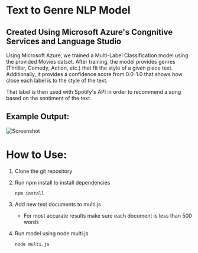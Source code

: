 # Text to Genre NLP Model

## Created Using Microsoft Azure's Congnitive Services and Language Studio

Using Microsoft Azure, we trained a Multi-Label Classification model using the provided Movies datset. After training, the model provides genres (Thriller, Comedy, Action, etc.) that fit the style of a given piece text. Additionally, it provides a confidence score from 0.0-1.0 that shows how close each label is to the style of the text.

That label is then used with Spotify's API in order to recommend a song based on the sentiment of the text.

## Example Output:
![Screenshot](screenshot.png)

# How to Use:

1. Clone the git repository

2. Run npm install to install dependencies
    ```
    npm install
    ```

3. Add new text documents to multi.js
    * For most accurate results make sure each document is less than 500 words

4. Run model using node multi.js
    ```
    node multi.js
    ```
